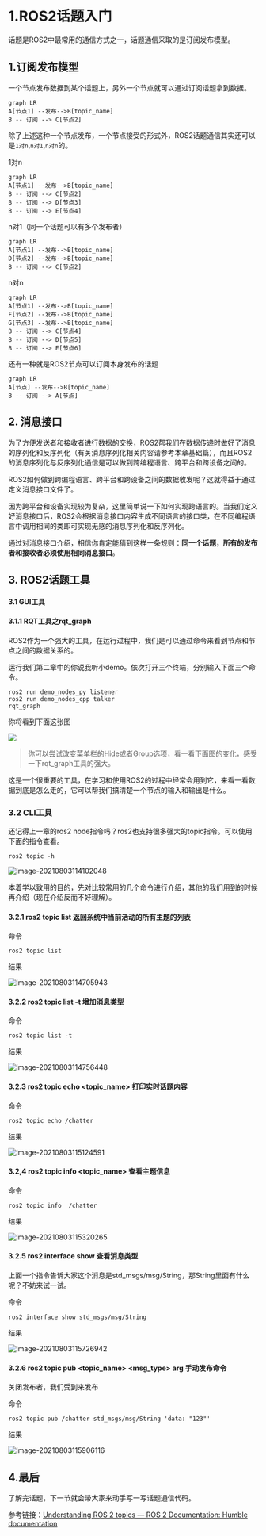 # 1.ROS2话题入门

话题是ROS2中最常用的通信方式之一，话题通信采取的是订阅发布模型。



## 1.订阅发布模型

一个节点发布数据到某个话题上，另外一个节点就可以通过订阅话题拿到数据。

```mermaid
graph LR
A[节点1] --发布-->B[topic_name]
B -- 订阅 --> C[节点2]
```



除了上述这种一个节点发布，一个节点接受的形式外，ROS2话题通信其实还可以是`1对n`,`n对1`,`n对n`的。

1对n

```mermaid
graph LR
A[节点1] --发布-->B[topic_name]
B -- 订阅 --> C[节点2]
B -- 订阅 --> D[节点3]
B -- 订阅 --> E[节点4]
```

n对1（同一个话题可以有多个发布者）

```mermaid
graph LR
A[节点1] --发布-->B[topic_name]
D[节点2] --发布-->B[topic_name]
B -- 订阅 --> C[节点2]
```

n对n

```mermaid
graph LR
A[节点1] --发布-->B[topic_name]
F[节点2] --发布-->B[topic_name]
G[节点3] --发布-->B[topic_name]
B -- 订阅 --> C[节点4]
B -- 订阅 --> D[节点5]
B -- 订阅 --> E[节点6]
```

还有一种就是ROS2节点可以订阅本身发布的话题

```mermaid
graph LR
A[节点] --发布-->B[topic_name]
B -- 订阅 --> A[节点]
```



## 2. 消息接口

为了方便发送者和接收者进行数据的交换，ROS2帮我们在数据传递时做好了消息的序列化和反序列化（有关消息序列化相关内容请参考本章基础篇），而且ROS2的消息序列化与反序列化通信是可以做到跨编程语言、跨平台和跨设备之间的。

ROS2如何做到跨编程语言、跨平台和跨设备之间的数据收发呢？这就得益于通过定义消息接口文件了。

因为跨平台和设备实现较为复杂，这里简单说一下如何实现跨语言的。当我们定义好消息接口后，ROS2会根据消息接口内容生成不同语言的接口类，在不同编程语言中调用相同的类即可实现无感的消息序列化和反序列化。

通过对消息接口介绍，相信你肯定能猜到这样一条规则：**同一个话题，所有的发布者和接收者必须使用相同消息接口**。



## 3. ROS2话题工具

#### 3.1 GUI工具

#### 3.1.1 RQT工具之rqt_graph


ROS2作为一个强大的工具，在运行过程中，我们是可以通过命令来看到节点和节点之间的数据关系的。

运行我们第二章中的你说我听小demo。依次打开三个终端，分别输入下面三个命令。

```
ros2 run demo_nodes_py listener
ros2 run demo_nodes_cpp talker
rqt_graph
```

你将看到下面这张图

![](1.ROS2话题入门/imgs/image-20210803113450234.png)


> 你可以尝试改变菜单栏的Hide或者Group选项，看一看下面图的变化，感受一下rqt_graph工具的强大。

这是一个很重要的工具，在学习和使用ROS2的过程中经常会用到它，来看一看数据到底是怎么走的，它可以帮我们搞清楚一个节点的输入和输出是什么。

### 3.2 CLI工具

还记得上一章的ros2 node指令吗？ros2也支持很多强大的topic指令。可以使用下面的指令查看。

```
ros2 topic -h
```

![image-20210803114102048](1.ROS2话题入门/imgs/image-20210803114102048.png)


本着学以致用的目的，先对比较常用的几个命令进行介绍，其他的我们用到的时候再介绍（现在介绍反而不好理解）。

#### 3.2.1 ros2 topic list 返回系统中当前活动的所有主题的列表

命令

```
ros2 topic list
```

结果

![image-20210803114705943](1.ROS2话题入门/imgs/image-20210803114705943.png)

#### 3.2.2 ros2 topic list -t 增加消息类型

命令

```
ros2 topic list -t
```

结果

![image-20210803114756448](1.ROS2话题入门/imgs/image-20210803114756448.png)



#### 3.2.3 ros2 topic echo <topic_name> 打印实时话题内容

命令

```
ros2 topic echo /chatter
```

结果

![image-20210803115124591](1.ROS2话题入门/imgs/image-20210803115124591.png)

#### 3.2,4 ros2 topic info <topic_name> 查看主题信息

命令

```
ros2 topic info  /chatter
```

结果

![image-20210803115320265](1.ROS2话题入门/imgs/image-20210803115320265.png)

#### 3.2.5 ros2 interface show 查看消息类型

上面一个指令告诉大家这个消息是std_msgs/msg/String，那String里面有什么呢？不妨来试一试。

命令

```
ros2 interface show std_msgs/msg/String
```

结果

![image-20210803115726942](1.ROS2话题入门/imgs/image-20210803115726942.png)

#### 3.2.6 ros2 topic pub <topic_name> <msg_type>  arg 手动发布命令

关闭发布者，我们受到来发布

命令

```
ros2 topic pub /chatter std_msgs/msg/String 'data: "123"'
```

结果

![image-20210803115906116](1.ROS2话题入门/imgs/image-20210803115906116.png)



## 4.最后

了解完话题，下一节就会带大家来动手写一写话题通信代码。



参考链接：[Understanding ROS 2 topics — ROS 2 Documentation: Humble documentation](http://docs.ros.org/en/humble/Tutorials/Topics/Understanding-ROS2-Topics.html)




